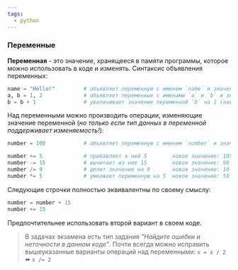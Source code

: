 ```yaml
---
tags:
  - python
---
```

### Переменные
**Переменная** - это значение, хранящееся в памяти программы, которое можно использовать в коде и изменять.
Синтаксис объявления переменных:
```python
name = "Hello!"         # объявляет переменную с именем `name` и значением "Hello!"
a, b = 1, 2             # объявляет переменные с именами `a` и `b` и значениями 1 и 2
b = b + 1               # увеличивает значение переменной `b` на 1 (новое значение: 3)
```

Над переменными можно производить операции, изменяющие значение переменной (*но только если тип данных в переменной поддерживает изменяемость!*):
```python
number = 100            # объявляет переменную с именем `number` и значением 100

number += 5             # прибавляет к ней 5        новое значение: 105
number -= 15            # вычитает из нее 15        новое значение: 90
number /= 9             # делит значение на 9       новое значение: 10
number *= 5             # умножает переменную на 5  новое значение: 50
```
Следующие строчки полностью эквивалентны по своему смыслу:
```python 
number = number + 15
number += 15
```
Предпочтительнее использовать второй вариант в своем коде.
> В задачах экзамена есть тип задания *"Найдите ошибки и неточности в данном коде"*. Почти всегда можно исправить вышеуказанные варианты операций над переменными:
> 		`x = x / 2` ⬌ `x /= 2`
